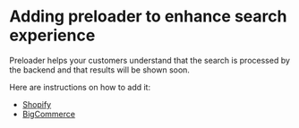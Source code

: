 # Adding preloader to enhance search experience

Preloader helps your customers understand that the search is processed by the backend and that results will be shown soon. 

Here are instructions on how to add it: 

* [Shopify](shopify.md)
* [BigCommerce](bigcommerce.md)